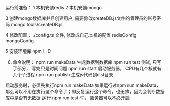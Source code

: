 运行前准备：
1 本机安装redis
2 本机安装mongo


3 创建mongo数据库并且创建用户, 需要修改createDB.js文件的管理员的账号密码
mongo tools/createDB.js


4  修改配置：
./config.ts 文件, 修改成自己本机的配置
redisConfig
mongoConfig 


5 安装环境库
npm i -D


6.  命令说明：
npm run makeData  生成数据到数据库
npm run test      测试,  只写了部分， 写完只是时间问题
npm run start     启动服务器， CPU有几个核就有几个子进程
npm run publish   生成js代码到dist目录

启动服务时，必须先执行npm run makeData
如果运行过npm run makeData， 那么可以不用在执行这个命令了；即反复运行这个命令，也无效，因为会判断数据库中是否有无数据
运行 npm run test 时， 服务器可以不必开启

